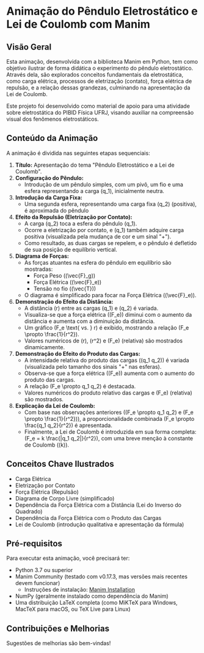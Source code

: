 # Animação do Pêndulo Eletrostático e Lei de Coulomb com Manim

## Visão Geral

Esta animação, desenvolvida com a biblioteca Manim em Python, tem como objetivo ilustrar de forma didática o experimento do pêndulo eletrostático. Através dela, são explorados conceitos fundamentais da eletrostática, como carga elétrica, processos de eletrização (contato), força elétrica de repulsão, e a relação dessas grandezas, culminando na apresentação da Lei de Coulomb.

Este projeto foi desenvolvido como material de apoio para uma atividade sobre eletrostática do PIBID Física UFRJ, visando auxiliar na compreensão visual dos fenômenos eletrostáticos.


## Conteúdo da Animação

A animação é dividida nas seguintes etapas sequenciais:

1.  **Título:** Apresentação do tema "Pêndulo Eletrostático e a Lei de Coulomb".
2.  **Configuração do Pêndulo:**
    *   Introdução de um pêndulo simples, com um pivô, um fio e uma esfera  representando a carga \(q_1\), inicialmente neutra.
3.  **Introdução da Carga Fixa:**
    *   Uma segunda esfera, representando uma carga fixa \(q_2\) (positiva), é aproximada do pêndulo
4.  **Efeito da Repulsão (Eletrização por Contato):**
    *   A carga \(q_2\) toca a esfera do pêndulo \(q_1\).
    *   Ocorre a eletrização por contato, e \(q_1\) também adquire carga positiva (visualizada pela mudança de cor e um sinal "+").
    *   Como resultado, as duas cargas se repelem, e o pêndulo é defletido de sua posição de equilíbrio vertical.
5.  **Diagrama de Forças:**
    *   As forças atuantes na esfera do pêndulo em equilíbrio são mostradas:
        *   Força Peso (\(\vec{F}_g\))
        *   Força Elétrica (\(\vec{F}_e\))
        *   Tensão no fio (\(\vec{T}\))
    *   O diagrama é simplificado para focar na Força Elétrica (\(\vec{F}_e\)).
6.  **Demonstração do Efeito da Distância:**
    *   A distância \(r\) entre as cargas \(q_1\) e \(q_2\) é variada.
    *   Visualiza-se que a força elétrica (\(F_e\)) diminui com o aumento da distância e aumenta com a diminuição da distância.
    *   Um gráfico \(F_e \text{ vs. } r\) é exibido, mostrando a relação \(F_e \propto \frac{1}{r^2}\).
    *   Valores numéricos de \(r\), \(r^2\) e \(F_e\) (relativa) são mostrados dinamicamente.
7.  **Demonstração do Efeito do Produto das Cargas:**
    *   A intensidade relativa do produto das cargas (\(q_1 q_2\)) é variada (visualizada pelo tamanho dos sinais "+" nas esferas).
    *   Observa-se que a força elétrica (\(F_e\)) aumenta com o aumento do produto das cargas.
    *   A relação \(F_e \propto q_1 q_2\) é destacada.
    *   Valores numéricos do produto relativo das cargas e \(F_e\) (relativa) são mostrados.
8.  **Explicação da Lei de Coulomb:**
    *   Com base nas observações anteriores (\(F_e \propto q_1 q_2\) e \(F_e \propto \frac{1}{r^2}\)), a proporcionalidade combinada \(F_e \propto \frac{q_1 q_2}{r^2}\) é apresentada.
    *   Finalmente, a Lei de Coulomb é introduzida em sua forma completa: \(F_e = k \frac{|q_1 q_2|}{r^2}\), com uma breve menção à constante de Coulomb (\(k\)).

## Conceitos Chave Ilustrados

*   Carga Elétrica
*   Eletrização por Contato
*   Força Elétrica (Repulsão)
*   Diagrama de Corpo Livre (simplificado)
*   Dependência da Força Elétrica com a Distância (Lei do Inverso do Quadrado)
*   Dependência da Força Elétrica com o Produto das Cargas
*   Lei de Coulomb (introdução qualitativa e apresentação da fórmula)

## Pré-requisitos

Para executar esta animação, você precisará ter:

*   Python 3.7 ou superior
*   Manim Community (testado com v0.17.3, mas versões mais recentes devem funcionar)
    *   Instruções de instalação: [Manim Installation](https://docs.manim.community/en/stable/installation/uv.html)
*   NumPy (geralmente instalado como dependência do Manim)
*   Uma distribuição LaTeX completa (como MiKTeX para Windows, MacTeX para macOS, ou TeX Live para Linux)


## Contribuições e Melhorias

Sugestões de melhorias são bem-vindas!



